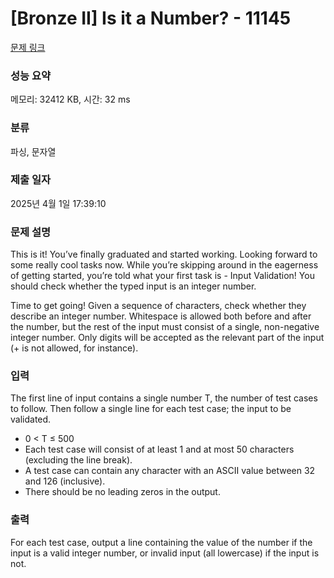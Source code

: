 # [Bronze II] Is it a Number? - 11145 

[문제 링크](https://www.acmicpc.net/problem/11145) 

### 성능 요약

메모리: 32412 KB, 시간: 32 ms

### 분류

파싱, 문자열

### 제출 일자

2025년 4월 1일 17:39:10

### 문제 설명

<p>This is it! You’ve finally graduated and started working. Looking forward to some really cool tasks now. While you’re skipping around in the eagerness of getting started, you’re told what your first task is - Input Validation! You should check whether the typed input is an integer number.</p>

<p>Time to get going! Given a sequence of characters, check whether they describe an integer number. Whitespace is allowed both before and after the number, but the rest of the input must consist of a single, non-negative integer number. Only digits will be accepted as the relevant part of the input (+ is not allowed, for instance).</p>

### 입력 

 <p>The first line of input contains a single number T, the number of test cases to follow. Then follow a single line for each test case; the input to be validated.</p>

<ul>
	<li>0 < T ≤ 500</li>
	<li>Each test case will consist of at least 1 and at most 50 characters (excluding the line break).</li>
	<li>A test case can contain any character with an ASCII value between 32 and 126 (inclusive).</li>
	<li>There should be no leading zeros in the output.</li>
</ul>

### 출력 

 <p>For each test case, output a line containing the value of the number if the input is a valid integer number, or invalid input (all lowercase) if the input is not.</p>

